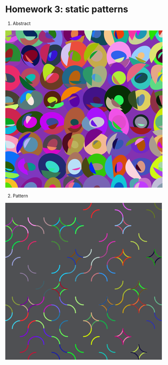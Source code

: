 # Homework 3: static patterns

1. Abstract

![Abstract](photos/2020-04-20_01-23-11.png)

2. Pattern

![Pattern](photos/2020-04-20_01-28-14.png)
